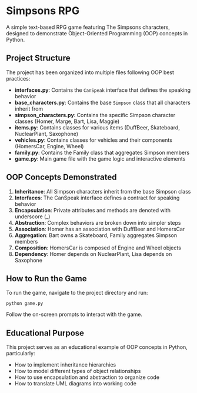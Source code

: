 # Simpsons RPG

A simple text-based RPG game featuring The Simpsons characters, designed to demonstrate Object-Oriented Programming (OOP) concepts in Python.

## Project Structure

The project has been organized into multiple files following OOP best practices:

- **interfaces.py**: Contains the `CanSpeak` interface that defines the speaking behavior
- **base_characters.py**: Contains the base `Simpson` class that all characters inherit from
- **simpson_characters.py**: Contains the specific Simpson character classes (Homer, Marge, Bart, Lisa, Maggie)
- **items.py**: Contains classes for various items (DuffBeer, Skateboard, NuclearPlant, Saxophone)
- **vehicles.py**: Contains classes for vehicles and their components (HomersCar, Engine, Wheel)
- **family.py**: Contains the Family class that aggregates Simpson members
- **game.py**: Main game file with the game logic and interactive elements

## OOP Concepts Demonstrated

1. **Inheritance**: All Simpson characters inherit from the base Simpson class
2. **Interfaces**: The CanSpeak interface defines a contract for speaking behavior
3. **Encapsulation**: Private attributes and methods are denoted with underscore (_)
4. **Abstraction**: Complex behaviors are broken down into simpler steps
5. **Association**: Homer has an association with DuffBeer and HomersCar
6. **Aggregation**: Bart owns a Skateboard, Family aggregates Simpson members
7. **Composition**: HomersCar is composed of Engine and Wheel objects
8. **Dependency**: Homer depends on NuclearPlant, Lisa depends on Saxophone

## How to Run the Game

To run the game, navigate to the project directory and run:

```
python game.py
```

Follow the on-screen prompts to interact with the game.

## Educational Purpose

This project serves as an educational example of OOP concepts in Python, particularly:
- How to implement inheritance hierarchies
- How to model different types of object relationships
- How to use encapsulation and abstraction to organize code
- How to translate UML diagrams into working code
